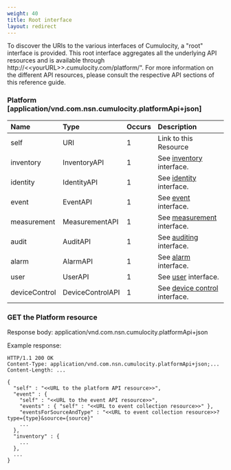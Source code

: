 ```yaml
---
weight: 40
title: Root interface
layout: redirect
---
```


To discover the URIs to the various interfaces of Cumulocity, a "root" interface is provided. This root interface aggregates all the underlying API resources and is available through http://&lt;&lt;yourURL&gt;&gt;.cumulocity.com/platform/". For more information on the different API resources, please consult the respective API sections of this reference guide.

### Platform [application/vnd.com.nsn.cumulocity.platformApi+json]

|Name|Type|Occurs|Description|
|:---|:---|:-----|:----------|
|self|URI|1|Link to this Resource|
|inventory|InventoryAPI|1|See [inventory](/guides/reference/inventory) interface.|
|identity|IdentityAPI|1|See [identity](/guides/reference/identity) interface.|
|event|EventAPI|1|See [event](/guides/reference/events) interface.|
|measurement|MeasurementAPI|1|See [measurement](/guides/reference/measurements) interface.|
|audit|AuditAPI|1|See [auditing](/guides/reference/auditing) interface.|
|alarm|AlarmAPI|1|See [alarm](/guides/reference/alarms) interface.|
|user|UserAPI|1|See [user](/guides/reference/users) interface.|
|deviceControl|DeviceControlAPI|1|See [device control](/guides/reference/device-control) interface.|

### GET the Platform resource

Response body: application/vnd.com.nsn.cumulocity.platformApi+json

Example response:

    HTTP/1.1 200 OK
    Content-Type: application/vnd.com.nsn.cumulocity.platformApi+json;...
    Content-Length: ...
     
    {
      "self" : "<<URL to the platform API resource>>",
      "event" : {
        "self" : "<<URL to the event API resource>>",
        "events" : { "self" : "<<URL to event collection resource>>" },
        "eventsForSourceAndType" : "<<URL to event collection resource>>?type={type}&source={source}"
        ...
      },
      "inventory" : {
        ...
      },
      ...
    }
